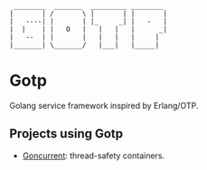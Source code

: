 
     ________  _______  _________ ________  
    |       | /       \ |       | |       | 
    |   ----| |       | |_     _| |   -   | 
    |  |    | |   O   |   |   |   |      _| 
    |   --  | |       |   |   |   |     |   
    |_______| \_______/   |___|   |_____|   

# Gotp

Golang service framework inspired by Erlang/OTP.

## Projects using Gotp

* [Goncurrent](https://github.com/crackcell/goncurrent): thread-safety containers.